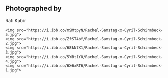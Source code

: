 <html>
<head>

<h2>Photographed by</h2>
<p>Rafi Kabir</p>

    <img src="https://i.ibb.co/mSMtpyN/Rachel-Samstag-x-Cyril-Schirmbeck-5.jpg">
    <img src="https://i.ibb.co/ZfST4bY/Rachel-Samstag-x-Cyril-Schirmbeck-2.jpg">
    <img src="https://i.ibb.co/68kN7X1/Rachel-Samstag-x-Cyril-Schirmbeck-3.jpg">
    <img src="https://i.ibb.co/5YBt1Y8/Rachel-Samstag-x-Cyril-Schirmbeck-4.jpg">
    <img src="https://i.ibb.co/6X6xRT6/Rachel-Samstag-x-Cyril-Schirmbeck-1.jpg">
</body>
</html>
